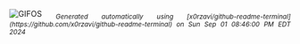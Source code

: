 <div align="justify">
<picture>
    <source media="(prefers-color-scheme: dark)" srcset="https://i.ibb.co/QD6DCYC/output-gif.gif">
    <source media="(prefers-color-scheme: light)" srcset="https://i.ibb.co/QD6DCYC/output-gif.gif">
    <img alt="GIFOS" src="https://i.ibb.co/QD6DCYC/output-gif.gif">
</picture>
<sub><i>Generated automatically using [x0rzavi/github-readme-terminal](https://github.com/x0rzavi/github-readme-terminal) on Sun Sep 01 08:46:00 PM EDT 2024</i></sub>
</div>

<!--  -->